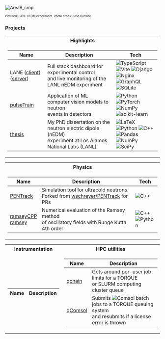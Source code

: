 
![AreaB_crop](https://github.com/dougUCN/dougUCN/assets/13689951/d8ce0fbe-308c-49b5-905f-c61e2b3470cc)

<sup><sub> Pictured: LANL nEDM experiment. Photo creds: Josh Burdine </sup></sub> 



### Projects

<tr><td></table>
<table>
<tr><th>Highlights </th>
<tr><td>

<!-- Badges from https://ileriayo.github.io/markdown-badges/
(https://ileriayo.github.io/markdown-badges/)
and https://badges.pages.dev/ -->

| Name | Description | Tech |
|--|--|--|
| LANE ([client](https://github.com/dougUCN/LANE-client)) ([server](https://github.com/dougUCN/LANE-server)) | Full stack dashboard for experimental control <br /> and live monitoring of the LANL nEDM experiment | ![TypeScript](https://img.shields.io/badge/typescript-%23007ACC.svg?style=flat-square&logo=typescript&logoColor=white) ![Vite](https://img.shields.io/badge/vite-%23646CFF.svg?style=flat-square&logo=vite&logoColor=white) ![Django](https://img.shields.io/badge/django-%23092E20.svg?style=flat-square&logo=django&logoColor=white) <br /> ![Nginx](https://img.shields.io/badge/nginx-%23009639.svg?style=flat-square&logo=nginx&logoColor=white) ![GraphQL](https://img.shields.io/badge/-GraphQL-E10098?style=flat-square&logo=graphql&logoColor=white) ![SQLite](https://img.shields.io/badge/sqlite-%2307405e.svg?style=flat-square&logo=sqlite&logoColor=white) 
| [pulseTrain](https://github.com/dougUCN/pulseTrain)  | Application of ML computer vision models to neutron  <br /> events in detectors| ![Python](https://img.shields.io/badge/python-3670A0?style=flat-square&logo=python&logoColor=ffdd54) ![PyTorch](https://img.shields.io/badge/PyTorch-%23EE4C2C.svg?style=flat-square&logo=PyTorch&logoColor=white) <br /> ![NumPy](https://img.shields.io/badge/numpy-%23013243.svg?style=flat-square&logo=numpy&logoColor=white)  	![scikit-learn](https://img.shields.io/badge/scikit--learn-%23F7931E.svg?style=flat-square&logo=scikit-learn&logoColor=white) |
| [thesis](https://github.com/dougUCN/thesis) | My PhD dissertation on the neutron electric dipole (nEDM)  <br /> experiment at Los Alamos National Labs (LANL) | 	![LaTeX](https://img.shields.io/badge/latex-%23008080.svg?style=flat-square&logo=latex&logoColor=white) ![Python](https://img.shields.io/badge/python-3670A0?style=flat-square&logo=python&logoColor=ffdd54) ![C++](https://img.shields.io/badge/c++-%2300599C.svg?style=flat-square&logo=c%2B%2B&logoColor=white)  <br />  ![Pandas](https://img.shields.io/badge/pandas-%23150458.svg?style=flat-square&logo=pandas&logoColor=white) ![NumPy](https://img.shields.io/badge/numpy-%23013243.svg?style=flat-square&logo=numpy&logoColor=white) ![SciPy](https://img.shields.io/badge/SciPy-%230C55A5.svg?style=flat-square&logo=scipy&logoColor=%white) 

</td></tr> </table>

<tr><td></table>
<table>
<tr><th>Physics</th>
<tr><td>

| Name | Description | Tech |
|--|--|--|
| [PENTrack](https://github.com/dougUCN/PENTrack) | Simulation tool for ultracold neutrons. <br /> Forked from [wschreyer/PENTrack](https://github.com/wschreyer/PENTrack) for PRs | ![C++](https://img.shields.io/badge/c++-%2300599C.svg?style=flat-square&logo=c%2B%2B&logoColor=white) |
| [ramseyCPP](https://github.com/dougUCN/ramseyCPP) <br /> [ramsey](https://github.com/dougUCN/ramsey) | Numerical evaluation of the Ramsey method <br /> of oscillatory fields with Runge Kutta 4th order | ![C++](https://img.shields.io/badge/c++-%2300599C.svg?style=flat-square&logo=c%2B%2B&logoColor=white) <br /> ![Python](https://img.shields.io/badge/python-3670A0?style=flat-square&logo=python&logoColor=ffdd54)


</td></tr> </table>

<tr><td></table>
<table>
<tr><th> Instrumentation </th><th> HPC utilities </th></tr>
<tr><td>

| Name | Description|
|--|--|

</td><td>

| Name | Description|
|--|--|
| [qchain](https://github.com/dougUCN/qchain) | Gets around per-user job limits for a TORQUE <br /> or SLURM computing cluster queue |
| [qComsol](https://github.com/dougUCN/qComsol) | Submits ![Comsol](https://img.shields.io/badge/Comsol-368CCB?logo=comsol&logoColor=fff&style=flat-square) batch jobs to a TORQUE queuing system  <br /> and resubmits if a license error is thrown |

</td></tr> </table>


